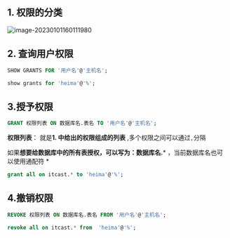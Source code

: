 ## 1. 权限的分类

![image-20230101160111980](C:\Users\DELL\Desktop\日常学习笔记\dailyStudyNote\mysql学习\src\picture\image-20230101160111980.png)

## 2. 查询用户权限

```sql
SHOW GRANTS FOR '用户名'@'主机名';
```

```sql
show grants for 'heima'@'%';
```



## 3.授予权限

```sql
GRANT 权限列表 ON 数据库名.表名 TO '用户名'@'主机名';
```

**权限列表**： 就是**1. 中给出的权限组成的列表** ,多个权限之间可以通过` , `分隔

如果**想要给数据库中的所有表授权，可以写为：数据库名.***  ，当前数据库名也可以使用通配符 *

```sql
grant all on itcast.* to 'heima'@'%';
```



## 4.撤销权限

```sql
REVOKE 权限列表 ON 数据库名.表名 FROM '用户名'@'主机名';
```

```sql
revoke all on itcast.* from  'heima'@'%';
```

